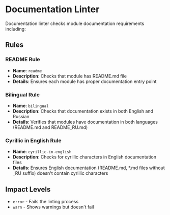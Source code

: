 # Documentation Linter

Documentation linter checks module documentation requirements including:

## Rules

### README Rule
- **Name**: `readme`
- **Description**: Checks that module has README.md file
- **Details**: Ensures each module has proper documentation entry point

### Bilingual Rule  
- **Name**: `bilingual`
- **Description**: Checks that documentation exists in both English and Russian
- **Details**: Verifies that modules have documentation in both languages (README.md and README_RU.md)

### Cyrillic in English Rule
- **Name**: `cyrillic-in-english` 
- **Description**: Checks for cyrillic characters in English documentation files
- **Details**: Ensures English documentation (README.md, *.md files without _RU suffix) doesn't contain cyrillic characters

## Impact Levels

- `error` - Fails the linting process
- `warn` - Shows warnings but doesn't fail
